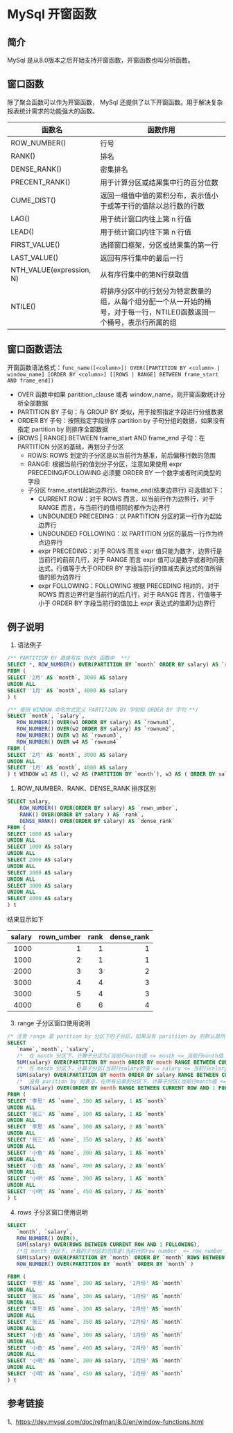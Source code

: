 # MySql 开窗函数

## 简介
MySql 是从8.0版本之后开始支持开窗函数，开窗函数也叫分析函数。


## 窗口函数
除了聚合函数可以作为开窗函数， MySql 还提供了以下开窗函数。用于解决复杂报表统计需求的功能强大的函数。

|  函数名   | 函数作用  |
|  ----  | ----  |
| ROW_NUMBER()  | 行号 |
| RANK()  | 排名 |
| DENSE_RANK() | 密集排名 |
| PRECENT_RANK() | 用于计算分区或结果集中行的百分位数|
| CUME_DIST() | 返回一组值中值的累积分布，表示值小于或等于行的值除以总行数的行数 |
| LAG() | 用于统计窗口内往上第 n 行值 |
| LEAD() | 用于统计窗口内往下第 n 行值 |
| FIRST_VALUE() | 选择窗口框架，分区或结果集的第一行 |
| LAST_VALUE() | 返回有序行集中的最后一行 |
| NTH_VALUE(expression, N) | 从有序行集中的第N行获取值 |
| NTILE() | 将排序分区中的行划分为特定数量的组，从每个组分配一个从一开始的桶号，对于每一行，NTILE()函数返回一个桶号，表示行所属的组 |


## 窗口函数语法
开窗函数语法格式：`func_name([<column>]) OVER([PARTITION BY <column> | window_name] [ORDER BY <column>] [[ROWS | RANGE] BETWEEN frame_start AND frame_end])`
 - OVER 函数中如果 paritition_clause 或者 window_name，则开窗函数统计分析全部数据
 - PARTITION BY 子句：与 GROUP BY 类似，用于按照指定字段进行分组数据 
 - ORDER BY 子句：按照指定字段排序 partition by 子句分组的数据，如果没有指定 partition by 则排序全部数据
 - [ROWS | RANGE] BETWEEN frame_start AND frame_end 子句：在 PARTITION 分区的基础，再划分子分区
    - ROWS: ROWS 划定的子分区是以当前行为基准，前后偏移行数的范围
    - RANGE: 根据当前行的值划分子分区，注意如果使用 expr PRECEDING/FOLLOWING 必须要 ORDER BY 一个数字或者时间类型的字段
    - 子分区 frame_start(起始边界行)、frame_end(结束边界行) 可选值如下：
        - CURRENT ROW：对于 ROWS 而言，以当前行作为边界行，对于 RANGE 而言，与当前行的值相同的都作为边界行
        - UNBOUNDED PRECEDING：以 PARTITION 分区的第一行作为起始边界行
        - UNBOUNDED FOLLOWING：以 PARTITION 分区的最后一行作为终点边界行
        - expr PRECEDING：对于 ROWS 而言 expr 值只能为数字，边界行是当前行的前前几行，对于 RANGE 而言 expr 值可以是数字或者时间表达式，行值等于大于ORDER BY 字段当前行的值减去表达式的值所得值的即为边界行
        - expr FOLLOWING：FOLLOWING 根据 PRECEDING 相对的，对于 ROWS 而言边界行是当前行的后几行，对于 RANGE 而言，行值等于小于 ORDER BY 字段当前行的值加上 expr 表达式的值即为边界行

## 例子说明

1. 语法例子

```sql
/** PARTITION BY 直接写在 OVER 函数中  **/
SELECT *, ROW_NUMBER() OVER(PARTITION BY `month` ORDER BY salary) AS `rownum`
FROM (
SELECT '2月' AS `month`, 3000 AS salary
UNION ALL 
SELECT '1月' AS `month`, 4000 AS salary
) t

/** 使用 WINDOW 命名方式定义 PARTITION BY 字句和 ORDER BY 字句 **/
SELECT `month`, `salary`,
   ROW_NUMBER() OVER(w1 ORDER BY salary) AS `rownum1`,
   ROW_NUMBER() OVER(w2 ORDER BY salary) AS `rownum2`,
   ROW_NUMBER() OVER w3 AS `rownum3`,
   ROW_NUMBER() OVER w4 AS `rownum4`
FROM (
SELECT '2月' AS `month`, 3000 AS salary
UNION ALL 
SELECT '1月' AS `month`, 4000 AS salary
) t WINDOW w1 AS (), w2 AS (PARTITION BY `month`), w3 AS ( ORDER BY salary), w4 AS (PARTITION BY `month` ORDER BY salary)
```

1. ROW_NUMBER、RANK、DENSE_RANK 排序区别

```sql
SELECT salary,
	ROW_NUMBER() OVER(ORDER BY salary) AS `rown_umber`,
	RANK() OVER(ORDER BY salary ) AS `rank`,
	DENSE_RANK() OVER(ORDER BY salary) AS `dense_rank` 
FROM (
SELECT 1000 AS salary 
UNION ALL
SELECT 1000 AS salary 
UNION ALL
SELECT 2000 AS salary
UNION ALL
SELECT 3000 AS salary
UNION ALL 
SELECT 3000 AS salary
UNION ALL 
SELECT 4000 AS salary
) t
```
结果显示如下

| salary | rown_umber | rank | dense_rank | 
| ---: | ---: | ---: | ---: | 
| 1000 | 1 | 1 | 1 | 
| 1000 | 2 | 1 | 1 | 
| 2000 | 3 | 3 | 2 | 
| 3000 | 4 | 4 | 3 | 
| 3000 | 5 | 4 | 3 | 
| 4000 | 6 | 6 | 4 | 

3. range 子分区窗口使用说明

```sql
/* 注意 range 是 parition by 分区下的子分区，如果没有 paritiion by 则默认是所有记录下的子分析，使用 expr following 必须要 order by 时间或者数字类型的字段 */
SELECT 
   `name`,`month`, `salary`,
   /*  在 month 分区下，计算子分区为(当前行month值 <= month <= 当前行month值 + 1)内的行 */
   SUM(salary) OVER(PARTITION BY month ORDER BY month RANGE BETWEEN CURRENT ROW AND 1 FOLLOWING) orderMonth,
   /*  在 month 分区下，计算子分区(当前行salary的值 <= salary <= 当前行salary值+100  )内的行 */
   SUM(salary) OVER(PARTITION BY month ORDER BY salary RANGE BETWEEN CURRENT ROW AND 100 FOLLOWING) orderSalary,
   /*  没有 parition by 则表示，在所有记录的分区下，计算子分区(当前行month值 <= month <= 当前行month值 + 1)内的行 */
	SUM(salary) OVER(ORDER BY month RANGE BETWEEN CURRENT ROW AND 1 FOLLOWING)
FROM (
SELECT '李思' AS `name`, 300 AS salary, 1 AS `month`
UNION ALL 
SELECT '张三' AS `name`, 300 AS salary, 1 AS `month`
UNION ALL
SELECT '李思' AS `name`, 300 AS salary, 2 AS `month`
UNION ALL 
SELECT '张三' AS `name`, 350 AS salary, 2 AS `month`
UNION ALL 
SELECT '小鱼' AS `name`, 300 AS salary, 1 AS `month`
UNION ALL 
SELECT '小鱼' AS `name`, 400 AS salary, 2 AS `month`
UNION ALL
SELECT '小明' AS `name`, 300 AS salary, 1 AS `month`
UNION ALL 
SELECT '小明' AS `name`, 450 AS salary, 2 AS `month`
) t
```

4. rows 子分区窗口使用说明

```sql
SELECT 
   `month`, `salary`,
   ROW_NUMBER() OVER(),
   SUM(salary) OVER(ROWS BETWEEN CURRENT ROW AND 1 FOLLOWING),
   /*在 month 分区下，计算的子分区的范围是(当前行的row_number  <= row_number <= 当前行的row_number + 1)之间的行*/
   SUM(salary) OVER(PARTITION BY `month` ORDER BY `month` ROWS BETWEEN CURRENT ROW AND 1 FOLLOWING),
   ROW_NUMBER() OVER(PARTITION BY `month` ORDER BY `month` )

FROM (
SELECT '李思' AS `name`, 300 AS salary, '1月份' AS `month`
UNION ALL 
SELECT '张三' AS `name`, 300 AS salary, '1月份' AS `month`
UNION ALL
SELECT '李思' AS `name`, 300 AS salary, '2月份' AS `month`
UNION ALL 
SELECT '张三' AS `name`, 350 AS salary, '2月份' AS `month`
UNION ALL 
SELECT '小鱼' AS `name`, 300 AS salary, '1月份' AS `month`
UNION ALL 
SELECT '小鱼' AS `name`, 400 AS salary, '2月份' AS `month`
UNION ALL
SELECT '小明' AS `name`, 300 AS salary, '1月份' AS `month`
UNION ALL 
SELECT '小明' AS `name`, 450 AS salary, '2月份' AS `month`
) t
```


## 参考链接
1、https://dev.mysql.com/doc/refman/8.0/en/window-functions.html